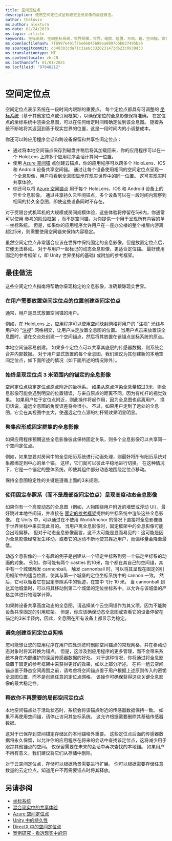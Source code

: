 ```yaml
---
title: 空间定位点
description: 使用空间定位点呈现稳定全息影像的最佳做法。
author: thetuvix
ms.author: alexturn
ms.date: 02/24/2019
ms.topic: article
keywords: 坐标系统，空间坐标系统，世界规模，世界，缩放，位置，方向，锚，空间锚，世界锁定，世界锁定，暂留，共享，混合现实耳机，windows mixed reality 耳机，虚拟现实耳机，HoloLens
ms.openlocfilehash: 7f6997e491f76e66845b88ea0897dbb037495ba6
ms.sourcegitcommit: d340303cda71c31e6c3320231473d623c0930d33
ms.translationtype: MT
ms.contentlocale: zh-CN
ms.lasthandoff: 01/01/2021
ms.locfileid: "97848212"
---
```

# <a name="spatial-anchors"></a>空间定位点

空间定位点表示系统在一段时间内跟踪的重要点。 每个定位点都具有可调整的 [坐标系统](coordinate-systems.md)（基于其他定位点或引用框架），以确保定位的全息影像保持准确。  在定位点的坐标系统中渲染全息图，可以在任何给定时间精确定位到该全息图。 随着系统不断地将其返回到基于现实世界的位置，这是一段时间内的小调整成本。

你还可以跨应用程序会话和跨设备保留和共享空间定位点：
* 通过将本地空间锚点保存到磁盘并稍后将其加载回来，你的应用程序可以在一个 HoloLens 上跨多个应用程序会话计算同一位置。
* 使用 <a href="https://docs.microsoft.com/azure/spatial-anchors/overview" target="_blank">Azure 空间锚</a> 点创建云锚点，你的应用程序可以跨多个 HoloLens、IOS 和 Android 设备共享空间锚。 通过让每个设备使用相同的空间定位点呈现一个全息影像，用户将看到全息图显示在现实世界中的同一位置。 这可实现实时共享体验。
* 你还可以将 <a href="https://docs.microsoft.com/azure/spatial-anchors/overview" target="_blank">Azure 空间锚点</a> 用于每个 HoloLens、IOS 和 Android 设备上的异步全息影像。 通过共享持久云空间锚点，多个设备可以在一段时间内观察到相同的持久全息图，即使这些设备同时不存在。

对于受限台式机耳机的大规模或房间规模体验，这些体验将停留在5米内，你通常可以使用 [参考的阶段框架](coordinate-systems.md#stage-frame-of-reference) ，而不是空间锚，为你提供一个用于呈现所有内容的单一坐标系统。 但是，如果你的应用程序允许用户在一座办公楼的整个楼层内游离超过5米，则需要使用空间锚来保持内容稳定。

虽然空间定位点非常适合应该在世界中保持固定的全息影像，但是放置定位点后，它便无法移动。 对于与用户一起标记的动态全息影像，更适合定位锚。 最好使用固定的参考框架 (，即 Unity 世界坐标的基础) 或附加的参考框架。

## <a name="best-practices"></a>最佳做法

这些空间定位点指南将帮助你呈现稳定的全息影像，准确跟踪现实世界。

### <a name="create-spatial-anchors-where-users-place-them"></a>在用户需要放置空间定位点的位置创建空间定位点

通常，用户是显式放置空间锚的用户。

例如，在 HoloLens 上，应用程序可以使用[空间映射](spatial-mapping.md)网格将用户的 "注视" 光线与用户的 "[注视](gaze-and-commit.md)" 网格相交，让用户决定放置全息图的位置。 当用户点击来放置该全息图时，请在交点处创建一个空间锚点，然后将其放置在该锚点坐标系统的原点。

本地空间锚容易创建。 如果多个定位点可以共享其底层的传感器数据，则系统会合并内部数据。 对于用户显式放置的每个全息图，我们建议为其创建新的本地空间定位点，如下面所述的情况（如下面所述的情况除外）。

### <a name="always-render-anchored-holograms-within-3-meters-of-their-anchor"></a>始终呈现定位点 3 米范围内的锚定的全息影像

空间定位点稳定定位点原点附近的坐标系。 如果从原点渲染全息量超过3米，则全息影像可能会遇到明显的位置错误，与来自原点的距离不同，因为有杠杆的视觉效果。 如果用户位于定位点附近，则此操作将起作用，因为全息图也远离用户。 换句话说，遥远全息图的角度误差将会很小。 不过，如果用户走到了远处的全息图，它会在其视图中变大，使遥远定位点源的杠杆臂效果明显明显。

### <a name="group-holograms-that-should-form-a-rigid-cluster"></a>聚集应形成固定群集的全息影像

如果应用程序预期这些全息影像彼此保持固定关系，则多个全息影像可以共享同一个空间定位点。

例如，如果您要对房间中的全息阳历系统进行动画处理，则最好将所有阳历系统对象都绑定到中心的单个锚。 这样，它们就可以彼此平稳地进行切换。 在这种情况下，它是一个锚定的整体系统，即使其组件部分动态地围绕定位点移动。

保持全息图稳定性的关键是遵循上面的3米规则。

### <a name="render-highly-dynamic-holograms-using-the-stationary-frame-of-reference-instead-of-a-local-spatial-anchor"></a>使用固定参照系（而不是局部空间定位点）呈现高度动态全息影像

如果你有一个高度动态的全息图（例如，人物围绕用户附近的墙壁或浮动 UI），最好跳过本地空间锚，并直接在 [固定的参考框架](coordinate-systems.md#stationary-frame-of-reference)提供的坐标系统中渲染这些全息影像。 在 Unity 中，可以通过在不使用 WorldAnchor 的情况下直接将全息影像置于世界坐标中来实现此目的。 当用户离全息影像时，固定框架中的全息影像可能会出现偏移。 但对于动态全息影像而言，这不太可能是显而易见的：这可能是因为全息影像经常发生移动，或者它的运动不断地使其靠近用户，而偏移量会降至最低。

动态全息影像的一个有趣的例子是创建从一个锚定坐标系到另一个锚定坐标系的动画的对象。 例如，你可能有两个 castles 的10米，每个都在其自己的空间锚，其中有一个城堡触发 cannonball。 触发 cannonball 时，可以将其呈现在固定的引用框架中的适当位置，使其与第一个城堡的定位坐标系统中的 cannon 一致。 然后，它可以循着它在固定参照系中的轨迹，在空中飞行 10 米。 当 cannonball 到达其他城堡时，可以将其移动到第二个城堡的定位坐标系中，以允许与该城堡的严格主体进行物理学计算。

如果跨设备共享高度动态的全息图，请选择某个云空间锚作为其父项，因为不能跨设备共享固定的引用框架。  但是，你应该确保动态全息图或查看它的设备停留在锚定的3米半径内，因此，全息图在所有设备上都显示为稳定。

### <a name="avoid-creating-a-grid-of-spatial-anchors"></a>避免创建空间定位点网格

您可能想让您的应用程序在用户四处浏览时删除空间锚点的常规网格，并在移动动态对象时将其转换为锚点。 但是，这涉及到应用程序的更多管理，而不会带来系统本身在内部维护的深层传感器数据的好处。 对于这种情况，你将通过将全息影像置于固定的参考框架中来获得更好的效果，如以上部分所述。
在将一组云空间锚点置于静态空间周围之前，请考虑将空间锚点置于用户根据上述原则传入的密钥全息图位置，而不是创建任意的定位点网格。 该操作可确保获得这些关键全息影像的最大稳定性。

### <a name="release-local-spatial-anchors-you-no-longer-need"></a>释放你不再需要的局部空间定位点

本地空间锚点处于活动状态时，系统会将该锚点附近的传感器数据保持一致。 如果不再使用空间锚，请停止访问其坐标系统。 这允许根据需要删除其基础传感器数据。

这对于已保存到空间锚定存储区的本地锚格外重要。 这些定位点后面的传感器数据将永久保留，以允许你的应用程序在将来的会话中查找该定位点，这将减少用于跟踪其他锚点的空间。 仅保留需要在未来的会话中再次查找的本地锚。 如果用户不再有意义，我们建议将它们从存储中删除。

对于云空间定位点，存储可以根据场景需要进行扩展。 你可以根据需要存储任意数量的云定位点，知道用户不再需要锚点时将其释放。

## <a name="see-also"></a>另请参阅

* [坐标系统](coordinate-systems.md)
* [混合现实中的共享体验](../develop/platform-capabilities-and-apis/shared-experiences-in-mixed-reality.md)
* <a href="https://docs.microsoft.com/azure/spatial-anchors" target="_blank">Azure 空间定位点</a>
* [Unity 中的持久性](../develop/unity/persistence-in-unity.md)
* [DirectX 中的空间定位点](../develop/native/coordinate-systems-in-directx.md#place-holograms-in-the-world-using-spatial-anchors)
* [案例研究 - 看透现实中的洞](../out-of-scope/case-study-looking-through-holes-in-your-reality.md)

